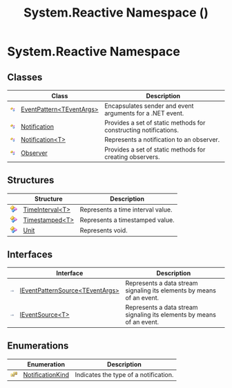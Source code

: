 ﻿---
title: System.Reactive Namespace ()
TOCTitle: System.Reactive
ms:assetid: N:System.Reactive
ms:mtpsurl: https://msdn.microsoft.com/en-us/library/system.reactive(v=VS.103)
ms:contentKeyID: 36068772
ms.date: 06/28/2011
mtps_version: v=VS.103
f1_keywords:
- System.Reactive
dev_langs:
- CSharp
- JScript
- VB
- FSharp
---

# System.Reactive Namespace

## Classes

<table>
<thead>
<tr class="header">
<th> </th>
<th>Class</th>
<th>Description</th>
</tr>
</thead>
<tbody>
<tr class="odd">
<td><img src="images\Hh212009.pubclass(en-us,VS.103).gif" title="Public class" alt="Public class" /></td>
<td><a href="hh229009(v=vs.103).md">EventPattern&lt;TEventArgs&gt;</a></td>
<td>Encapsulates sender and event arguments for a .NET event.</td>
</tr>
<tr class="even">
<td><img src="images\Hh212009.pubclass(en-us,VS.103).gif" title="Public class" alt="Public class" /></td>
<td><a href="hh228982(v=vs.103).md">Notification</a></td>
<td>Provides a set of static methods for constructing notifications.</td>
</tr>
<tr class="odd">
<td><img src="images\Hh212009.pubclass(en-us,VS.103).gif" title="Public class" alt="Public class" /></td>
<td><a href="hh229462(v=vs.103).md">Notification&lt;T&gt;</a></td>
<td>Represents a notification to an observer.</td>
</tr>
<tr class="even">
<td><img src="images\Hh212009.pubclass(en-us,VS.103).gif" title="Public class" alt="Public class" /></td>
<td><a href="hh229899(v=vs.103).md">Observer</a></td>
<td>Provides a set of static methods for creating observers.</td>
</tr>
</tbody>
</table>

## Structures

<table>
<thead>
<tr class="header">
<th> </th>
<th>Structure</th>
<th>Description</th>
</tr>
</thead>
<tbody>
<tr class="odd">
<td><img src="images\Hh212009.pubstructure(en-us,VS.103).gif" title="Public structure" alt="Public structure" /></td>
<td><a href="hh229834(v=vs.103).md">TimeInterval&lt;T&gt;</a></td>
<td>Represents a time interval value.</td>
</tr>
<tr class="even">
<td><img src="images\Hh212009.pubstructure(en-us,VS.103).gif" title="Public structure" alt="Public structure" /></td>
<td><a href="hh228977(v=vs.103).md">Timestamped&lt;T&gt;</a></td>
<td>Represents a timestamped value.</td>
</tr>
<tr class="odd">
<td><img src="images\Hh212009.pubstructure(en-us,VS.103).gif" title="Public structure" alt="Public structure" /></td>
<td><a href="hh211727(v=vs.103).md">Unit</a></td>
<td>Represents void.</td>
</tr>
</tbody>
</table>

## Interfaces

<table>
<thead>
<tr class="header">
<th> </th>
<th>Interface</th>
<th>Description</th>
</tr>
</thead>
<tbody>
<tr class="odd">
<td><img src="images\Hh212009.pubinterface(en-us,VS.103).gif" title="Public interface" alt="Public interface" /></td>
<td><a href="hh229100(v=vs.103).md">IEventPatternSource&lt;TEventArgs&gt;</a></td>
<td>Represents a data stream signaling its elements by means of an event.</td>
</tr>
<tr class="even">
<td><img src="images\Hh212009.pubinterface(en-us,VS.103).gif" title="Public interface" alt="Public interface" /></td>
<td><a href="hh229309(v=vs.103).md">IEventSource&lt;T&gt;</a></td>
<td>Represents a data stream signaling its elements by means of an event.</td>
</tr>
</tbody>
</table>

## Enumerations

<table>
<thead>
<tr class="header">
<th> </th>
<th>Enumeration</th>
<th>Description</th>
</tr>
</thead>
<tbody>
<tr class="odd">
<td><img src="images\Hh229356.pubenumeration(en-us,VS.103).gif" title="Public enumeration" alt="Public enumeration" /></td>
<td><a href="hh211863(v=vs.103).md">NotificationKind</a></td>
<td>Indicates the type of a notification.</td>
</tr>
</tbody>
</table>

